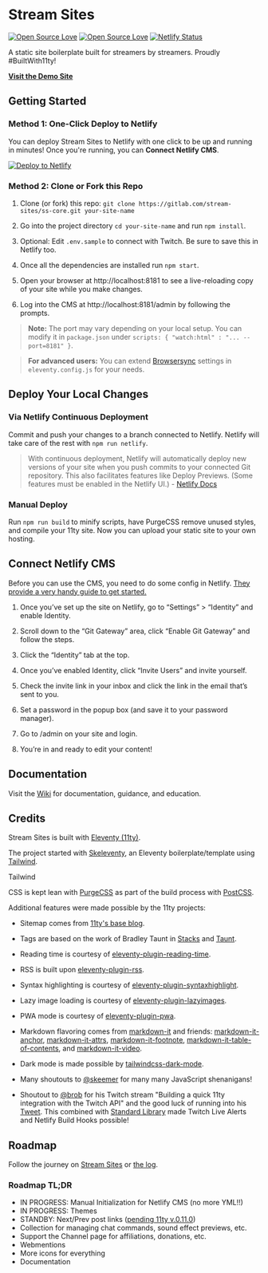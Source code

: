 # Stream Sites

[![Open Source Love](https://badges.frapsoft.com/os/v1/open-source.svg?v=102)](https://github.com/ellerbrock/open-source-badge/) [![Open Source Love](https://badges.frapsoft.com/os/mit/mit.svg?v=102)](https://github.com/ellerbrock/open-source-badge/) [![Netlify Status](https://api.netlify.com/api/v1/badges/f4455669-0ce8-40ea-8ff5-5c31f0aadfa5/deploy-status)](https://app.netlify.com/sites/demo-streamsites/deploys)

A static site boilerplate built for streamers by streamers. Proudly #BuiltWith11ty!

**[Visit the Demo Site](https://demo.streamsites.xyz)**

## Getting Started

### Method 1: One-Click Deploy to Netlify

You can deploy Stream Sites to Netlify with one click to be up and running in minutes! Once you're running, you can **Connect Netlify CMS**.

[![Deploy to Netlify](https://www.netlify.com/img/deploy/button.svg)](https://app.netlify.com/start/deploy)

### Method 2: Clone or Fork this Repo

1. Clone (or fork) this repo: `git clone https://gitlab.com/stream-sites/ss-core.git your-site-name`

2. Go into the project directory `cd your-site-name` and run `npm install`.

3. Optional: Edit `.env.sample` to connect with Twitch. Be sure to save this in Netlify too.

4. Once all the dependencies are installed run `npm start`.

5. Open your browser at http://localhost:8181 to see a live-reloading copy of your site while you make changes.

6. Log into the CMS at http://localhost:8181/admin by following the prompts.

> **Note:** The port may vary depending on your local setup. You can modify it in `package.json` under `scripts: { "watch:html" : "... --port=8181" }`.

> **For advanced users:** You can extend [Browsersync](https://www.browsersync.io/) settings in `eleventy.config.js` for your needs.

## Deploy Your Local Changes

### Via Netlify Continuous Deployment

Commit and push your changes to a branch connected to Netlify. Netlify will take care of the rest with `npm run netlify`.

> With continuous deployment, Netlify will automatically deploy new versions of your site when you push commits to your connected Git repository. This also facilitates features like Deploy Previews. (Some features must be enabled in the Netlify UI.) - [Netlify Docs](https://docs.netlify.com/cli/get-started/#continuous-deployment)

### Manual Deploy

Run `npm run build` to minify scripts, have PurgeCSS remove unused styles, and compile your 11ty site. Now you can upload your static site to your own hosting.

## Connect Netlify CMS

Before you can use the CMS, you need to do some config in Netlify. [They provide a very handy guide to get started.](https://www.netlify.com/docs/identity/)

1. Once you’ve set up the site on Netlify, go to “Settings” > “Identity” and enable Identity.

2. Scroll down to the “Git Gateway” area, click “Enable Git Gateway” and follow the steps.

3. Click the “Identity” tab at the top.

4. Once you’ve enabled Identity, click “Invite Users” and invite yourself.

5. Check the invite link in your inbox and click the link in the email that’s sent to you.

6. Set a password in the popup box (and save it to your password manager).

7. Go to /admin on your site and login.

8. You’re in and ready to edit your content!

## Documentation

Visit the [Wiki](https://gitlab.com/stream-sites/ss-core/-/wikis/home) for documentation, guidance, and education.

## Credits

Stream Sites is built with [Eleventy (11ty)](https://www.11ty.dev/).

The project started with [Skeleventy](https://skeleventy.netlify.com/), an Eleventy boilerplate/template using [Tailwind](https://tailwindcss.com/).

Tailwind

CSS is kept lean with [PurgeCSS](https://www.purgecss.com/) as part of the build process with [PostCSS](https://postcss.org/).

Additional features were made possible by the 11ty projects:

- Sitemap comes from [11ty's base blog](https://github.com/11ty/eleventy-base-blog).

- Tags are based on the work of Bradley Taunt in [Stacks](https://github.com/bradleytaunt/stacks-11ty) and [Taunt](https://github.com/bradleytaunt/eleventy-taunt).

- Reading time is courtesy of [eleventy-plugin-reading-time](https://www.npmjs.com/package/eleventy-plugin-reading-time).

- RSS is built upon [eleventy-plugin-rss](https://www.npmjs.com/package/@11ty/eleventy-plugin-rss).

- Syntax highlighting is courtesy of [eleventy-plugin-syntaxhighlight](https://www.npmjs.com/package/@11ty/eleventy-plugin-syntaxhighlight).

- Lazy image loading is courtesy of [eleventy-plugin-lazyimages](https://www.npmjs.com/package/eleventy-plugin-lazyimages).

- PWA mode is courtesy of [eleventy-plugin-pwa](https://www.npmjs.com/package/eleventy-plugin-pwa).

- Markdown flavoring comes from [markdown-it](https://www.npmjs.com/package/markdown-it) and friends: [markdown-it-anchor](https://www.npmjs.com/package/markdown-it-anchor), [markdown-it-attrs](https://www.npmjs.com/package/markdown-it-attrs), [markdown-it-footnote](https://www.npmjs.com/package/markdown-it-footnote), [markdown-it-table-of-contents](https://www.npmjs.com/package/markdown-it-table-of-contents), and [markdown-it-video](https://www.npmjs.com/package/markdown-it-video).

- Dark mode is made possible by [tailwindcss-dark-mode](https://www.npmjs.com/package/tailwindcss-dark-mode).

- Many shoutouts to [@skeemer](https://github.com/skeemer) for many many JavaScript shenanigans!

- Shoutout to [@brob](https://twitter.com/brob) for his Twitch stream "Building a quick 11ty integration with the Twitch API" and the good luck of running into his [Tweet](https://twitter.com/brob/status/1232016529300037634). This combined with [Standard Library](https://build.stdlib.com/) made Twitch Live Alerts and Netlify Build Hooks possible!

## Roadmap

Follow the journey on [Stream Sites](https://streamsites.xyz) or [the log](https://airtable.com/shryN9sES7sNSBlGs/tblKH3jM73HsOUDBu?backgroundColor=pink&layout=card&blocks=hide).

### Roadmap TL;DR

- IN PROGRESS: Manual Initialization for Netlify CMS (no more YML!!)
- IN PROGRESS: Themes
- STANDBY: Next/Prev post links ([pending 11ty v.0.11.0](https://www.11ty.dev/docs/filters/collection-items/))
- Collection for managing chat commands, sound effect previews, etc.
- Support the Channel page for affiliations, donations, etc.
- Webmentions
- More icons for everything
- Documentation
